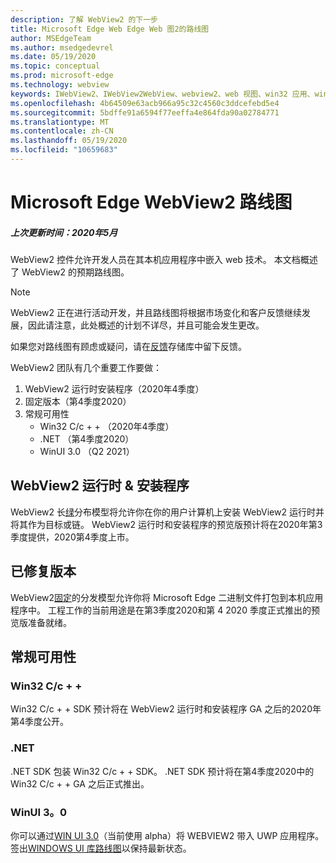 ```yaml
---
description: 了解 WebView2 的下一步
title: Microsoft Edge Web Edge Web 图2的路线图
author: MSEdgeTeam
ms.author: msedgedevrel
ms.date: 05/19/2020
ms.topic: conceptual
ms.prod: microsoft-edge
ms.technology: webview
keywords: IWebView2、IWebView2WebView、webview2、web 视图、win32 应用、win32、edge、ICoreWebView2、ICoreWebView2Host、浏览器控件、边缘 html
ms.openlocfilehash: 4b64509e63acb966a95c32c4560c3ddcefebd5e4
ms.sourcegitcommit: 5bdffe91a6594f77eeffa4e864fda90a02784771
ms.translationtype: MT
ms.contentlocale: zh-CN
ms.lasthandoff: 05/19/2020
ms.locfileid: "10659683"
---
```

# Microsoft Edge WebView2 路线图

##### 上次更新时间：2020年5月

WebView2 控件允许开发人员在其本机应用程序中嵌入 web 技术。 本文档概述了 WebView2 的预期路线图。 

> [!NOTE]
> WebView2 正在进行活动开发，并且路线图将根据市场变化和客户反馈继续发展，因此请注意，此处概述的计划不详尽，并且可能会发生更改。 

如果您对路线图有顾虑或疑问，请在[反馈](https://github.com/MicrosoftEdge/WebViewFeedback)存储库中留下反馈。

WebView2 团队有几个重要工作要做：

1.  WebView2 运行时安装程序（2020年4季度）
2.  固定版本（第4季度2020）
3.  常规可用性 
    *   Win32 C/c + + （2020年4季度）
    *   .NET （第4季度2020）
    *   WinUI 3.0 （Q2 2021）

## WebView2 运行时 & 安装程序

WebView2 长[绿](./concepts/distribution.md#microsoft-edge-webview2-runtime)分布模型将允许你在你的用户计算机上安装 WebView2 运行时并将其作为目标或链。 WebView2 运行时和安装程序的预览版预计将在2020年第3季度提供，2020第4季度上市。

## 已修复版本

WebView2[固定](./concepts/distribution.md#roadmap)的分发模型允许你将 Microsoft Edge 二进制文件打包到本机应用程序中。 工程工作的当前用途是在第3季度2020和第 4 2020 季度正式推出的预览版准备就绪。

## 常规可用性 

### Win32 C/c + +

Win32 C/c + + SDK 预计将在 WebView2 运行时和安装程序 GA 之后的2020年第4季度公开。

### .NET

.NET SDK 包装 Win32 C/c + + SDK。 .NET SDK 预计将在第4季度2020中的 Win32 C/c + + GA 之后正式推出。

### WinUI 3。0

你可以通过[WIN UI 3.0](/uwp/toolkits/winui3/)（当前使用 alpha）将 WEBVIEW2 带入 UWP 应用程序。 签出[WINDOWS UI 库路线图](https://github.com/microsoft/microsoft-ui-xaml/blob/master/docs/roadmap.md)以保持最新状态。  
